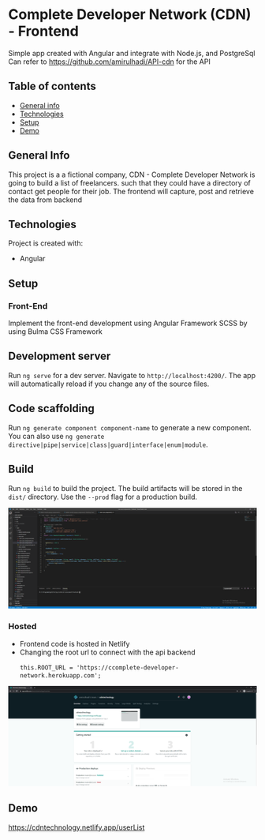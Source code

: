 # Complete Developer Network (CDN) - Frontend
Simple app created with Angular and integrate with Node.js, and PostgreSql
Can refer to https://github.com/amirulhadi/API-cdn for the API

## Table of contents
* [General info](#general-info)
* [Technologies](#technologies)
* [Setup](#setup)
* [Demo](#demo)

## General Info
This project is a a fictional company, CDN - Complete Developer Network is going to build a list of freelancers.
such that they could have a directory of contact get people for their job. The frontend will capture, post and retrieve the data from backend

## Technologies
Project is created with:
* Angular 

## Setup
### Front-End
Implement the front-end development using Angular Framework 
SCSS by using Bulma CSS Framework
## Development server

Run `ng serve` for a dev server. Navigate to `http://localhost:4200/`. The app will automatically reload if you change any of the source files.

## Code scaffolding

Run `ng generate component component-name` to generate a new component. You can also use `ng generate directive|pipe|service|class|guard|interface|enum|module`.

## Build

Run `ng build` to build the project. The build artifacts will be stored in the `dist/` directory. Use the `--prod` flag for a production build.

![](images/frontendcode.PNG)

### Hosted
- Frontend code is hosted in Netlify
- Changing the root url to connect with the api backend
  ```
  this.ROOT_URL = 'https://ccomplete-developer-network.herokuapp.com';
  ```
![](images/netlify.PNG)

## Demo
https://cdntechnology.netlify.app/userList


